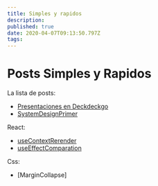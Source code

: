 ```yaml
---
title: Simples y rapidos
description: 
published: true
date: 2020-04-07T09:13:50.797Z
tags: 
---
```


# Posts Simples y Rapidos

La lista de posts:
 - [Presentaciones en Deckdeckgo](/posts/simples/deckdeckgo)
 - [SystemDesignPrimer](/posts/simples/systemDesignPrimer)

React:
 - [useContextRerender](/posts/simples/useContextRerender)
 - [useEffectComparation](/posts/simples/useEffectComparation)

Css:
 - [MarginCollapse]